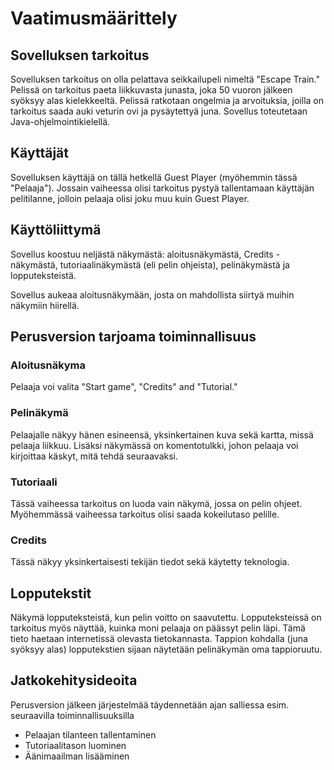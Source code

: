 # Vaatimusmäärittely

## Sovelluksen tarkoitus

Sovelluksen tarkoitus on olla pelattava seikkailupeli nimeltä "Escape Train." Pelissä on tarkoitus paeta liikkuvasta junasta, joka 50 vuoron jälkeen syöksyy alas kielekkeeltä. Pelissä ratkotaan ongelmia ja arvoituksia, joilla on tarkoitus saada auki veturin ovi ja pysäytettyä juna. Sovellus toteutetaan Java-ohjelmointikielellä. 

## Käyttäjät

Sovelluksen käyttäjä on tällä hetkellä Guest Player (myöhemmin tässä "Pelaaja"). Jossain vaiheessa olisi tarkoitus pystyä tallentamaan käyttäjän pelitilanne, jolloin pelaaja olisi joku muu kuin Guest Player.

## Käyttöliittymä

Sovellus koostuu neljästä näkymästä: aloitusnäkymästä, Credits -näkymästä, tutoriaalinäkymästä (eli pelin ohjeista), pelinäkymästä ja lopputeksteistä. 

Sovellus aukeaa aloitusnäkymään, josta on mahdollista siirtyä muihin näkymiin hiirellä.

## Perusversion tarjoama toiminnallisuus

### Aloitusnäkyma

Pelaaja voi valita "Start game", "Credits" and "Tutorial." 

### Pelinäkymä

Pelaajalle näkyy hänen esineensä, yksinkertainen kuva sekä kartta, missä pelaaja liikkuu. Lisäksi näkymässä on komentotulkki, johon pelaaja voi kirjoittaa käskyt, mitä tehdä seuraavaksi.

### Tutoriaali

Tässä vaiheessa tarkoitus on luoda vain näkymä, jossa on pelin ohjeet. Myöhemmässä vaiheessa tarkoitus olisi saada kokeilutaso pelille.

### Credits

Tässä näkyy yksinkertaisesti tekijän tiedot sekä käytetty teknologia.

## Lopputekstit

Näkymä lopputeksteistä, kun pelin voitto on saavutettu. Lopputeksteissä on tarkoitus myös näyttää, kuinka moni pelaaja on päässyt pelin läpi. Tämä tieto haetaan internetissä olevasta tietokannasta. Tappion kohdalla (juna syöksyy alas) lopputekstien sijaan näytetään pelinäkymän oma tappioruutu.

## Jatkokehitysideoita

Perusversion jälkeen järjestelmää täydennetään ajan salliessa esim. seuraavilla toiminnallisuuksilla

- Pelaajan tilanteen tallentaminen
- Tutoriaalitason luominen
- Äänimaailman lisääminen

